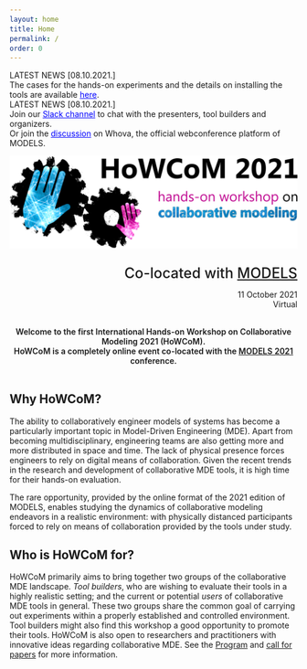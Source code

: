 ```yaml
---
layout: home
title: Home
permalink: /
order: 0
---
```


<!--
<div class="info">
    <div class="announcement-type">
        LATEST NEWS
    </div>
    <div class="announcement-content">
        The website is online
    </div>
    <div class="announcement-date">
        [12.05.2021]
    </div>
</div>
-->

<!--
<div class="important">
    <div class="announcement-type">
        IMPORTANT NEWS
    </div>
    <div class="announcement-content">
        [09.07.2021.] The submission deadlines have been extended by a week. Details <a href="/dates" style="color:white;text-decoration:underline;">here</a>.
    </div>
    <div class="announcement-date">
    </div>
</div>
-->
<!--
<div class="info">
    <div class="announcement-type">
        LATEST NEWS
    </div>
    <div class="announcement-content">
        [29.07.2021.] The submission site for papers will remain open during the weekend. Updated deadlines <a href="/dates" style="color:blue;text-decoration:underline;">here.</a><br/>
    </div>
    <div class="announcement-date">
    </div>
</div>
-->
<!--
<div class="info">
    <div class="announcement-type">
        LATEST NEWS [31.08.2021.] 
    </div>
    <div class="announcement-content">
        We have postponed the dry-runs to <b>20-24 SEPTEMBER</b>.<br/>Given the maturity of the eventually accepted tools, we do not foresee many technical challenges.<br/>Authors of the accepted papers are asked to focus on the development of their experimental cases instead.<br/>Invitations to the official Slack workspace have been sent through EasyChair.
    </div>
    <div class="announcement-date">
    </div>
</div>

<div class="important">
    <div class="announcement-type">
        IMPORTANT NEWS [25.08.2021.] 
    </div>
    <div class="announcement-content">
        The deadline for submitting the camera-ready version has been extended to <b>SEPTEMBER 03</b>.<br/> The details have been communicated in emails to each author of each accepted paper through EasyChair.
    </div>
    <div class="announcement-date">
    </div>
</div>
-->
<!--
<div class="info">
    <div class="announcement-type">
        LATEST NEWS [21.08.2021.]
    </div>
    <div class="announcement-content">
        The list of accepted papers and available tools is now available <a href="/program" style="color:blue;text-decoration:underline;">here.</a><br/>
    </div>
    <div class="announcement-date">
    </div>
</div>
-->
<!--
<div class="info">
    <div class="announcement-type">
        LATEST NEWS [09.09.2021.]
    </div>
    <div class="announcement-content">
        11 October has been confirmed as the date of the workshop. The detailed program is available <a href="/program" style="color:blue;text-decoration:underline;">here.</a><br/>
    </div>
    <div class="announcement-date">
    </div>
</div>
-->
<div class="info">
    <div class="announcement-type">
        LATEST NEWS [08.10.2021.]
    </div>
    <div class="announcement-content">
        The cases for the hands-on experiments and the details on installing the tools are available <a href="/cases-and-installation" style="color:blue;text-decoration:underline;">here</a>.<br/>
    </div>
    <div class="announcement-date">
    </div>
</div>
<div class="info">
    <div class="announcement-type">
        LATEST NEWS [08.10.2021.]
    </div>
    <div class="announcement-content">
        Join our <a href="https://join.slack.com/t/howcom2021/shared_invite/zt-x2z3ew8x-WAFSMil~HmopcABnBu902g" style="color:blue;text-decoration:underline;">Slack channel</a> to chat with the presenters, tool builders and organizers.<br/>
        Or join the <a href="https://whova.com/portal/webapp/maicm_202110/CommunityBoard/topic/938024" style="color:blue;text-decoration:underline;">discussion</a> on Whova, the official webconference platform of MODELS.<br/>
    </div>
    <div class="announcement-date">
    </div>
</div>
<div class="news-separator"></div>

![howcom](/assets/howcom-v2-2-trim-1920.png)

<div style="text-align: right">
  <p style="font-size:25px;margin-bottom:0px;font-weight:500;">Co-located with <a href="http://www.modelsconference.org">MODELS</a></p>
  <p>11 October 2021<br/>
  <!--<strike>Fukuoka, Japan</strike><br/>-->
  Virtual</p>
  <br/>
</div>

<div align="center" style="font-weight: 600">
  Welcome to the first International Hands-on Workshop on Collaborative Modeling 2021 (HoWCoM).<br>
  HoWCoM is a completely online event co-located with the <a href="http://www.modelsconference.org">MODELS 2021</a> conference.
  <br/>
  <br/>
</div>

## Why HoWCoM?

The ability to collaboratively engineer models of systems has become a particularly important topic in Model-Driven Engineering (MDE). Apart from becoming multidisciplinary, engineering teams are also getting more and more distributed in space and time. The lack of physical presence forces engineers to rely on digital means of collaboration. Given the recent trends in the research and development of collaborative MDE tools, it is high time for their hands-on evaluation.

The rare opportunity, provided by the online format of the 2021 edition of MODELS, enables studying the dynamics of collaborative modeling endeavors in a realistic environment: with physically distanced participants forced to rely on means of collaboration provided by the tools under study.

## Who is HoWCoM for?

HoWCoM primarily aims to bring together two groups of the collaborative MDE landscape. <i>Tool builders</i>, who are wishing to evaluate their tools in a highly realistic setting; and the current or potential <i>users</i> of collaborative MDE tools in general. These two groups share the common goal of carrying out experiments within a properly established and controlled environment. Tool builders might also find this workshop a good opportunity to promote their tools.
HoWCoM is also open to researchers and practitioners with innovative ideas regarding collaborative MDE. See the [Program](program) and [call for papers](cfp) for more information.
